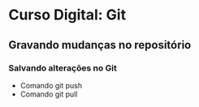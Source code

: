 # Curso Digital: Git

## Gravando mudanças no repositório
 
### Salvando alterações no Git

* Comando git push
* Comando git pull
